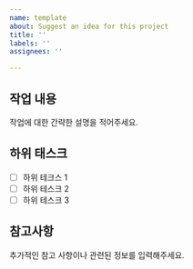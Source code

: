 ```yaml
---
name: template
about: Suggest an idea for this project
title: ''
labels: ''
assignees: ''

---
```


## 작업 내용
작업에 대한 간략한 설명을 적어주세요.

## 하위 태스크
- [ ] 하위 테크스 1
- [ ] 하위 테스크 2
- [ ] 하위 테스크 3

## 참고사항
추가적인 참고 사항이나 관련된 정보를 입력해주세요.
